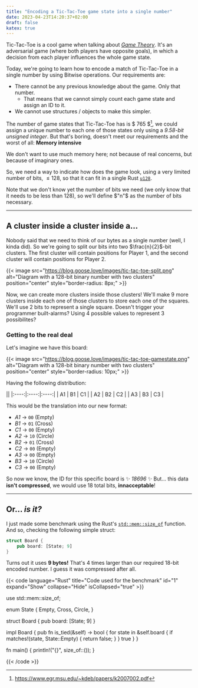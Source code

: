 ```yaml
---
title: "Encoding a Tic-Tac-Toe game state into a single number"
date: 2023-04-23T14:20:37+02:00
draft: false
katex: true
---
```


Tic-Tac-Toe is a cool game when talking about [*Game Theory*](https://en.wikipedia.org/wiki/Game_theory). It's an adversarial game (where both players have opposite goals), in which a decision from each player influences the whole game state.

Today, we're going to learn how to encode a match of Tic-Tac-Toe in a single number by using Bitwise operations. Our requirements are:

* There cannot be any previous knowledge about the game. Only that number.
  * That means that we cannot simply count each game state and assign an ID to it.
* We cannot use structures / objects to make this simpler.

The number of game states that Tic-Tac-Toe has is $ 765 $[^1], we could assign a unique number to each one of those states only using a *9.58-bit unsigned integer*. But that's boring, doesn't meet our requirements and the worst of all: **Memory intensive**

We don't want to use much memory here; not because of real concerns, but because of imaginary ones.

So, we need a way to indicate how does the game look, using a very limited number of bits, $\leq 128$, so that it can fit in a single Rust [`u128`](https://doc.rust-lang.org/std/primitive.u128.html).

Note that we don't know yet the number of bits we need (we only know that it needs to be less than 128), so we'll define $"n"$ as the number of bits necessary.

---

## A cluster inside a cluster inside a...

Nobody said that we need to think of our bytes as a single number (well, I kinda did). So we're going to split our bits into two $\frac{n}{2}$-bit clusters. The first cluster will contain positions for Player 1, and the second cluster will contain positions for Player 2.

{{< image src="https://blog.goose.love/images/tic-tac-toe-split.png" alt="Diagram with a 128-bit binary number with two clusters" position="center" style="border-radius: 8px;" >}}

Now, we can create more clusters inside those clusters! We'll make 9 more clusters inside each one of those clusters to store each one of the squares. We'll use 2 bits to represent a single square. Doesn't trigger your programmer built-alarms? Using 4 possible values to represent 3 possibilites?

### Getting to the real deal

Let's imagine we have this board:

{{< image src="https://blog.goose.love/images/tic-tac-toe-gamestate.png" alt="Diagram with a 128-bit binary number with two clusters" position="center" style="border-radius: 10px;" >}}

Having the following distribution:

||
|:----:|:----:|:----:|
| A1 	| B1 	| C1 	|
| A2 	| B2 	| C2 	|
| A3 	| B3 	| C3 	|

This would be the translation into our new format:

* *A1* -> `00` (Empty)
* *B1* -> `01` (Cross)
* *C1* -> `00` (Empty)
* *A2* -> `10` (Circle)
* *B2* -> `01` (Cross)
* *C2* -> `00` (Empty)
* *A3* -> `00` (Empty)
* *B3* -> `10` (Circle)
* *C3* -> `00` (Empty)

So now we know, the ID for this specific board is :sparkles: *18696* :sparkles:
But... this data **isn't compressed**, we would use 18 total bits, **innacceptable**!

---

## Or... *is it?*

I just made some benchmark using the Rust's [`std::mem::size_of`](https://doc.rust-lang.org/std/mem/fn.size_of.html) function. And so, checking the following simple struct:

```rust
struct Board {
    pub board: [State; 9]
}
```

Turns out it uses **9 bytes!** That's 4 times larger than our required 18-bit encoded number. I guess it was compressed after all. 

{{< code language="Rust" title="Code used for the benchmark" id="1" expand="Show" collapse="Hide" isCollapsed="true" >}}

use std::mem::size_of;

enum State {
    Empty,
    Cross,
    Circle,
}

struct Board {
    pub board: [State; 9]
}

impl Board {
    pub fn is_tied(&self) -> bool {
        for state in &self.board {
            if matches!(state, State::Empty) {
                return false;
            }
        }
        true
    }
}

fn main() {
    println!("{}", size_of::<Board>());
}

{{< /code >}}

[^1]: https://www.egr.msu.edu/~kdeb/papers/k2007002.pdf